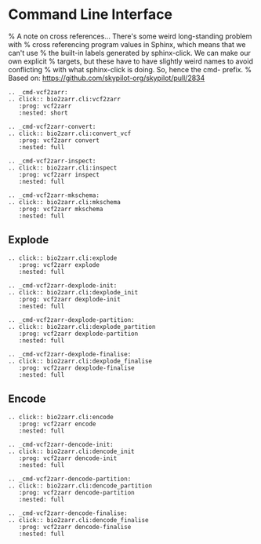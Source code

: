 # Command Line Interface

% A note on cross references... There's some weird long-standing problem with 
% cross referencing program values in Sphinx, which means that we can't use
% the built-in labels generated by sphinx-click. We can make our own explicit
% targets, but these have to have slightly weird names to avoid conflicting
% with what sphinx-click is doing. So, hence the cmd- prefix.
% Based on: https://github.com/skypilot-org/skypilot/pull/2834

```{eval-rst}
.. _cmd-vcf2zarr:
.. click:: bio2zarr.cli:vcf2zarr
   :prog: vcf2zarr 
   :nested: short

.. _cmd-vcf2zarr-convert:
.. click:: bio2zarr.cli:convert_vcf
   :prog: vcf2zarr convert
   :nested: full

.. _cmd-vcf2zarr-inspect:
.. click:: bio2zarr.cli:inspect
   :prog: vcf2zarr inspect
   :nested: full

.. _cmd-vcf2zarr-mkschema:
.. click:: bio2zarr.cli:mkschema
   :prog: vcf2zarr mkschema
   :nested: full
```

## Explode

```{eval-rst}
.. click:: bio2zarr.cli:explode
   :prog: vcf2zarr explode
   :nested: full

.. _cmd-vcf2zarr-dexplode-init:
.. click:: bio2zarr.cli:dexplode_init
   :prog: vcf2zarr dexplode-init
   :nested: full

.. _cmd-vcf2zarr-dexplode-partition:
.. click:: bio2zarr.cli:dexplode_partition
   :prog: vcf2zarr dexplode-partition
   :nested: full

.. _cmd-vcf2zarr-dexplode-finalise:
.. click:: bio2zarr.cli:dexplode_finalise
   :prog: vcf2zarr dexplode-finalise
   :nested: full
```

## Encode

```{eval-rst}
.. click:: bio2zarr.cli:encode
   :prog: vcf2zarr encode
   :nested: full

.. _cmd-vcf2zarr-dencode-init:
.. click:: bio2zarr.cli:dencode_init
   :prog: vcf2zarr dencode-init
   :nested: full

.. _cmd-vcf2zarr-dencode-partition:
.. click:: bio2zarr.cli:dencode_partition
   :prog: vcf2zarr dencode-partition
   :nested: full

.. _cmd-vcf2zarr-dencode-finalise:
.. click:: bio2zarr.cli:dencode_finalise
   :prog: vcf2zarr dencode-finalise
   :nested: full
```


